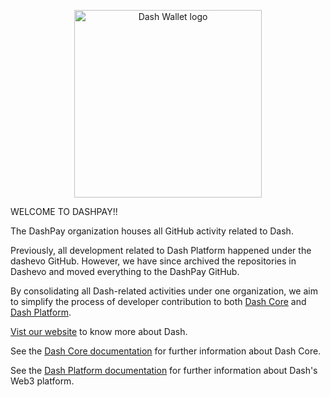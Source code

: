 <p align="center" >
<img src="https://docs.dash.org/en/stable/_images/dash_logo.png" alt="Dash Wallet logo" title="Dash Wallet" width="300">
</p>

WELCOME TO DASHPAY!!

The DashPay organization houses all GitHub activity related to Dash.

Previously, all development related to Dash Platform happened under the dashevo GitHub. However, we have since archived the repositories in Dashevo and moved everything to the DashPay GitHub.

By consolidating all Dash-related activities under one organization, we aim to simplify the process of developer contribution to both [Dash Core](https://github.com/dashpay/dash) and [Dash Platform](https://github.com/dashpay/platform).

[Vist our website](https://www.dash.org/) to know more about Dash. 

See the [Dash Core documentation](https://dashcore.readme.io/) for further information about Dash Core.

See the [Dash Platform documentation](https://dashplatform.readme.io/docs) for further information about Dash's Web3 platform.
